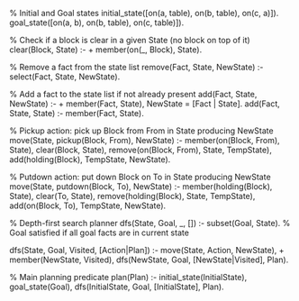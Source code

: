 % Initial and Goal states
initial_state([on(a, table), on(b, table), on(c, a)]).
goal_state([on(a, b), on(b, table), on(c, table)]).

% Check if a block is clear in a given State (no block on top of it)
clear(Block, State) :-
    \+ member(on(_, Block), State).

% Remove a fact from the state list
remove(Fact, State, NewState) :-
    select(Fact, State, NewState).

% Add a fact to the state list if not already present
add(Fact, State, NewState) :-
    \+ member(Fact, State),
    NewState = [Fact | State].
add(Fact, State, State) :-
    member(Fact, State).

% Pickup action: pick up Block from From in State producing NewState
move(State, pickup(Block, From), NewState) :-
    member(on(Block, From), State),
    clear(Block, State),
    remove(on(Block, From), State, TempState),
    add(holding(Block), TempState, NewState).

% Putdown action: put down Block on To in State producing NewState
move(State, putdown(Block, To), NewState) :-
    member(holding(Block), State),
    clear(To, State),
    remove(holding(Block), State, TempState),
    add(on(Block, To), TempState, NewState).

% Depth-first search planner
dfs(State, Goal, _, []) :-
    subset(Goal, State). % Goal satisfied if all goal facts are in current state

dfs(State, Goal, Visited, [Action|Plan]) :-
    move(State, Action, NewState),
    \+ member(NewState, Visited),
    dfs(NewState, Goal, [NewState|Visited], Plan).

% Main planning predicate
plan(Plan) :-
    initial_state(InitialState),
    goal_state(Goal),
    dfs(InitialState, Goal, [InitialState], Plan).
